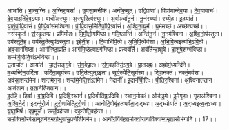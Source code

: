 

  
आभा॑ति। भा॒त्य॒ग्निः। अ॒ग्निरु॒षसां॑ । उ॒षसा॒मनी॑कं। अनी॑क॒मुत्। उद्विप्रा॑णां। विप्रा॑णान्देव॒याः। दे॒व॒यावाचः॑। दे॒व॒याइति॑दे॒व॒ऽयाः। वाचो॑अस्थुः। अ॒स्थु॒रित्य॑स्थुः।। अ॒र्वाञ्चा॑नू॒नं। नू॒नंरथ्या॑। रथ्यॆ॒ह। इ॒हया॑तं। या॒तं॒पी॒पि॒वांसं॑। पी॒पि॒वांस॑मश्विना। पी॒पि॒वांस॒मिति॑पी॒पि॒ऽवांसं॑। अ॒श्वि॒ना॒घ॒र्मं। घ॒र्ममच्छ॑। अच्छेत्यच्छ॑।।  
नसं॑स्कृ॒तं। सं॒स्कृ॒तम्प्र। प्रमि॑मीतः। मि॒मी॒तो॒गमि॑ष्ठा। गमि॒ष्ठान्ति॑। अन्ति॑नू॒नं। नू॒नम॑श्विना। अ॒श्वि॒नो॒प॑स्तुता। उप॑स्तुते॒ह। उप॑स्तु॒तेत्युप॑ऽस्तुता। इ॒हेती॒ह।। दि॒वाभि॑पि॒त्वे। अ॒भि॒पि॒त्वेव॑सा। अ॒भि॒पि॒त्वइत्य॑भि॒ऽपि॒त्वे। अव॒साग॑मिष्ठा। आग॑मिष्ठा॒प्रति॑। आग॑मि॒ष्ठेत्याऽग॑मिष्ठा। प्रत्यव॑र्तिं। अव॑र्तिन्दा॒शुषे॑। दा॒शुषे॒शम्भ॑विष्ठा। शम्भ॑वि॒ष्ठेति॒शंऽभ॑विष्ठा।।  
उ॒ताया॑तं। आया॑तं। या॒तं॒सङ्ग॒वे। सं॒ग॒वेप्रा॒तः। सं॒ग॒वइति॑सं॒ऽग॒वे। प्रा॒तरह्नः॑। अह्नो॑मं॒ध्यन्दि॑ने। म॒ध्यन्दि॑न॒उदि॑ता। उदि॑ता॒सूर्य॑स्य। उदि॒तेत्युत्ऽइ॑ता। सूर्य॒स्येति॒सूर्य॑स्य।। दिवा॒नक्तं॑। नक्तं॒मव॑सा। अव॑सा॒शन्त॑मेन। शन्त॑मेन॒न। शन्त॑मे॒नेति॒शंऽत॑मेन। नेदानीं॑। इ॒दानीं॑पी॒तिः। पी॒तिर॒श्विना॑। अ॒श्विनात॑तान। आत॑तान। त॒ता॒नेति॑ततान।।  
इ॒दंहि। हिवां॑। वां॒प्र॒दिवि॑। प्र॒दिवि॒स्थानं॑। प्र॒दिवीति॑प्र॒ऽदिवि॑। स्थान॒मोकः॑। ओक॑इ॒मे। इ॒मेगृ॒हाः। गृ॒हाअ॑श्विना। अ॒श्वि॒ने॒दं। इ॒दन्दु॑रो॒णं। दु॒रो॒णमिति॑दु॒रो॒णं।। आनो॑दि॒वोबृ॑ह॒तःपर्व॑ता॒दाद्भ्यः। अ॒द्भ्योया॑तं। अ॒द्भ्यइत्य॒त्ऽभ्यः। या॒त॒मिषं॑। इष॒मूर्जं॑। ऊर्जं॒वह॑न्ता। वह॒न्तेति॒वह॑न्ता।।  
सम॒श्विनो॒रव॑सा॒नूत॑नेन॒मयो॒भुवा॑सु॒प्रणी॑तीगमेम।। आनो॑र॒यिंव॑हत॒मोतवी॒रानाविश्वा॑न्य॒मृता॒सौभ॑गानि।। 17।।  
